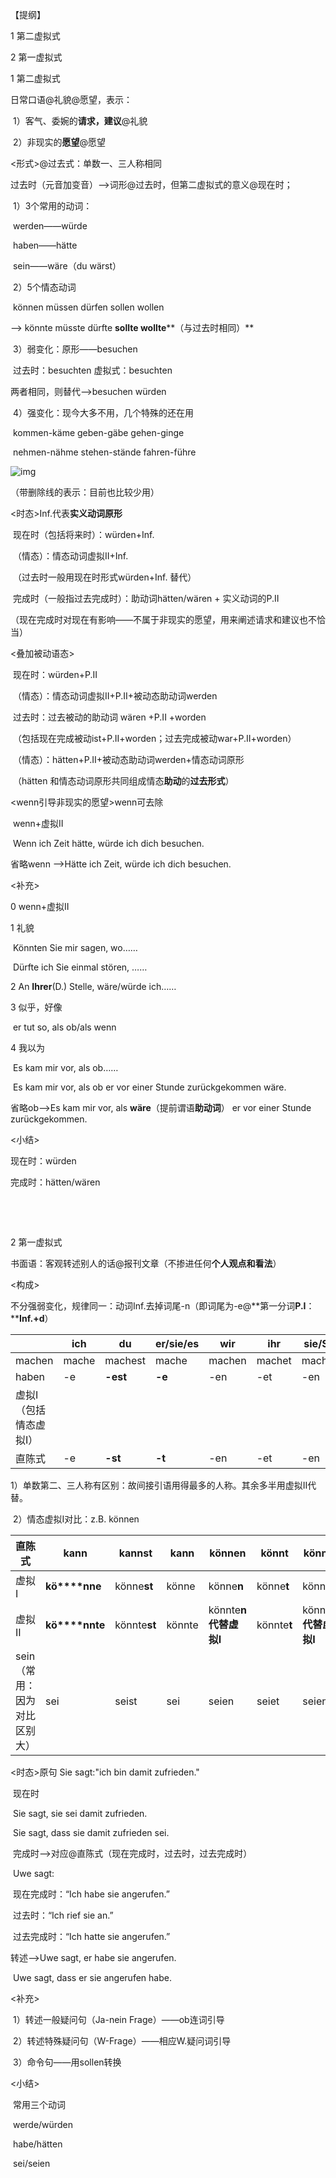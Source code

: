 【提纲】

1 第二虚拟式

2 第一虚拟式

 

1 第二虚拟式

   日常口语@礼貌@愿望，表示：

​     1）客气、委婉的**请求，建议**@礼貌

​     2）非现实的**愿望**@愿望

   <形式>@过去式：单数一、三人称相同

​     过去时（元音加变音）——>词形@过去时，但第二虚拟式的意义@现在时；

​     1）3个常用的动词：

​        werden——würde

​        haben——hätte

​        sein——wäre（du wärst）

​     2）5个情态动词

​        können  müssen  dürfen  sollen  wollen

   ——> könnte  müsste  dürfte  **sollte wollte****（与过去时相同）**

​     3）弱变化：原形——besuchen

​        过去时：besuchten  虚拟式：besuchten

   两者相同，则替代——>besuchen würden

​     4）强变化：现今大多不用，几个特殊的还在用

​        kommen-käme  geben-gäbe  gehen-ginge

​        nehmen-nähme  stehen-stände  fahren-führe

![img](https://cdn.jsdelivr.net/gh/DaiDuncan/PicUploader/img/20210217115350.png)

（带删除线的表示：目前也比较少用）

   <时态>Inf.代表**实义动词原形**

​     现在时（包括将来时）：würden+Inf.

​               （情态）：情态动词虚拟II+Inf.

​        （过去时一般用现在时形式würden+Inf. 替代）

​     完成时（一般指过去完成时）：助动词hätten/wären + 实义动词的P.II

​        （现在完成时对现在有影响——不属于非现实的愿望，用来阐述请求和建议也不恰当）

   <叠加被动语态>

​     现在时：würden+P.II

​        （情态）：情态动词虚拟II+P.II+被动态助动词werden

​     过去时：过去被动的助动词 wären +P.II +worden

​        （包括现在完成被动ist+P.II+worden；过去完成被动war+P.II+worden）

​        （情态）：hätten+P.II+被动态助动词werden+情态动词原形

​          （hätten 和情态动词原形共同组成情态**助动**的**过去形式**）

   <wenn引导非现实的愿望>wenn可去除

​     wenn+虚拟II

​        Wenn ich Zeit hätte, würde ich dich besuchen.

   省略wenn ——>Hätte ich Zeit, würde ich dich besuchen.

   <补充>

   0 wenn+虚拟II

   1 礼貌

​     Könnten Sie mir sagen, wo……

​     Dürfte ich Sie einmal stören, ……

   2 An **Ihrer**(D.) Stelle, wäre/würde ich……

   3 似乎，好像

​      er tut so, als ob/als wenn 

   4 我以为

​      Es kam mir vor, als ob……

​     Es kam mir vor, als ob er vor einer Stunde zurückgekommen wäre.

   省略ob——>Es kam mir vor, als **wäre**（提前谓语**助动词**） er vor einer Stunde zurückgekommen.

   <小结>

   现在时：würden

   完成时：hätten/wären

​     

​     

2 第一虚拟式

   书面语：客观转述别人的话@报刊文章（不掺进任何**个人观点和看法**）

   <构成>

​     不分强弱变化，规律同一：动词Inf.去掉词尾-n（即词尾为-e@**第一分词****P.I****：****Inf.+d**）

 

|                        | ich   | **du**   | **er/sie/es** | wir    | ihr    | sie/Sie |
| ---------------------- | ----- | -------- | ------------- | ------ | ------ | ------- |
| machen                 | mache | machest  | mache         | machen | machet | machen  |
| haben                  | -e    | **-est** | **-e**        | -en    | -et    | -en     |
| 虚拟I（包括情态虚拟I） |       |          |               |        |        |         |
| 直陈式                 | -e    | **-st**  | **-t**        | -en    | -et    | -en     |

   

​     1）单数第二、三人称有区别：故间接引语用得最多的人称。其余多半用虚拟II代替。

​     2）情态虚拟I对比：z.B. können

 

| 直陈式                       | kann           | kannst       | kann   | können                     | könnt       | können                     |
| ---------------------------- | -------------- | ------------ | ------ | -------------------------- | ----------- | -------------------------- |
| 虚拟I                        | **kö****nne**  | könne**st**  | könne  | könne**n**                 | könne**t**  | könne**n**                 |
| 虚拟II                       | **kö****nnte** | könnte**st** | könnte | könnte**n**  **代替虚拟I** | könnte**t** | könnte**n**  **代替虚拟I** |
| sein（常用：因为对比区别大） | sei            | seist        | sei    | seien                      | seiet       | seien                      |

   

   <时态>原句 Sie sagt:"ich bin damit zufrieden."

​     现在时

​        Sie sagt, sie sei damit zufrieden.

​        Sie sagt, dass sie damit zufrieden sei.

​     完成时——>对应@直陈式（现在完成时，过去时，过去完成时）

​        Uwe sagt:

​          现在完成时：“Ich habe sie angerufen.”

​          过去时：“Ich rief sie an.”

​          过去完成时：“Ich hatte sie angerufen.”

   转述——>Uwe sagt, er habe sie angerufen.

​           Uwe sagt, dass er sie angerufen habe.

   <补充>

​     1）转述一般疑问句（Ja-nein Frage）——ob连词引导

​     2）转述特殊疑问句（W-Frage）——相应W.疑问词引导

​     3）命令句——用sollen转换

   <小结>

​     常用三个动词

​        werde/würden

​        habe/hätten

​        sei/seien
